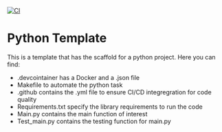 [![CI](https://github.com/nogibjj/Diego_Rodriguez_Miniproject1/actions/workflows/hello.yml/badge.svg)](https://github.com/nogibjj/Diego_Rodriguez_Miniproject1/actions/workflows/hello.yml)
# Python Template
This is a template that has the scaffold for a python project. Here you can find:

- .devcointainer has a Docker and a .json file
- Makefile to automate the python task
- .github contains the .yml file to ensure CI/CD integregration for code quality
- Requirements.txt specify the library requirements to run the code
- Main.py contains the main function of interest
- Test_main.py contains the testing function for main.py


